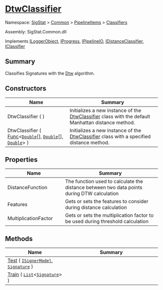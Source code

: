 # [DtwClassifier](./DtwClassifier.md)

Namespace: [SigStat]() > [Common](./../../README.md) > [PipelineItems]() > [Classifiers](./README.md)

Assembly: SigStat.Common.dll

Implements [ILoggerObject](./../../ILoggerObject.md), [IProgress](./../../Helpers/IProgress.md), [IPipelineIO](./../../Pipeline/IPipelineIO.md), [IDistanceClassifier](./../../Pipeline/IDistanceClassifier.md), [IClassifier](./../../Pipeline/IClassifier.md)

## Summary
Classifies Signatures with the [Dtw](https://github.com/hargitomi97/sigstat/blob/master/docs/md/SigStat/Common/Algorithms/Dtw.md) algorithm.

## Constructors

| Name<span><div><a href="#"><img width=225></a></div></span> | Summary<div><a href="#"><img width=525></a></div> | 
| --- | --- | 
| DtwClassifier (  ) | Initializes a new instance of the [DtwClassifier](https://github.com/hargitomi97/sigstat/blob/master/docs/md/SigStat/Common/PipelineItems/Classifiers/DtwClassifier.md) class with the default Manhattan distance method. | 
| DtwClassifier ( [Func](https://docs.microsoft.com/en-us/dotnet/api/System.Func-3)\<[`Double`](https://docs.microsoft.com/en-us/dotnet/api/System.Double)[], [`Double`](https://docs.microsoft.com/en-us/dotnet/api/System.Double)[], [`Double`](https://docs.microsoft.com/en-us/dotnet/api/System.Double)> ) | Initializes a new instance of the [DtwClassifier](https://github.com/hargitomi97/sigstat/blob/master/docs/md/SigStat/Common/PipelineItems/Classifiers/DtwClassifier.md) class with a specified distance method. | 


## Properties

| Name<span><div><a href="#"><img width=225></a></div></span> | Summary<div><a href="#"><img width=525></a></div> | 
| --- | --- | 
| DistanceFunction | The function used to calculate the distance between two data points during DTW calculation | 
| Features | Gets or sets the features to consider during distance calculation | 
| MultiplicationFactor | Gets or sets the multiplication factor to be used during threshold calculation | 


## Methods

| Name<span><div><a href="#"><img width=225></a></div></span> | Summary<div><a href="#"><img width=525></a></div> | 
| --- | --- | 
| [Test](./Methods/DtwClassifier--Test.md) ( [`ISignerModel`](./../../Pipeline/ISignerModel.md), [`Signature`](./../../Signature.md) ) |  | 
| [Train](./Methods/DtwClassifier--Train.md) ( [`List`](https://docs.microsoft.com/en-us/dotnet/api/System.Collections.Generic.List-1)\<[`Signature`](./../../Signature.md)> ) |  | 


